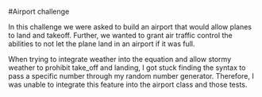 #Airport challenge

In this challenge we were asked to build an airport that would allow planes to land and takeoff. Further, we wanted to grant air traffic control the abilities to not let the plane land in an airport if it was full.

When trying to integrate weather into the equation and allow stormy weather to prohibit take_off and landing, I got stuck finding the syntax to pass a specific number through my random number generator. Therefore, I was unable to integrate this feature into the airport class and those tests. 
